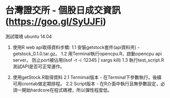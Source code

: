 # 台灣證交所 - 個股日成交資訊(https://goo.gl/SyUJFi)

測試環境 ubuntu 14.04
1. 使用R web api取得資料步驟:
1.1 安裝getstock套件(api資料夾) - getstock_0.1.0.tar.gz。
1.2 用Terminal執行opencpu.R，啟動opencpu api server。
防止port被佔用(lsof -t -i :12345 | xargs kill)
1.3 執行test_script.R測試API是否可正常運作。

2. 使用getStock.R取得資料
2.1 Termimal版本 - 在Terminal下參數執行，後續可用crontab做定期排程。
2.2 Script版本 - 在R介面中執行且無參數設定，必須一開始hardcore在程式碼裡，所以彈性程度低。
